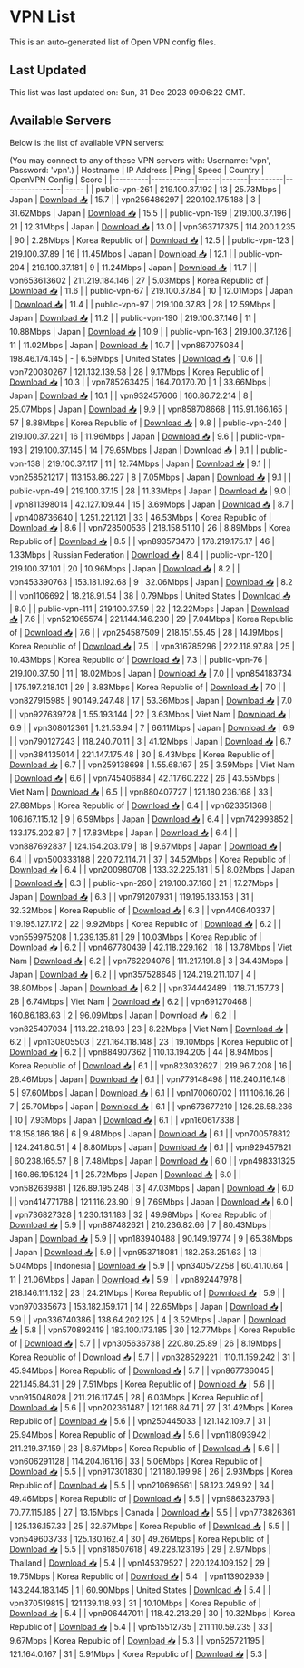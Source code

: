 # VPN List

This is an auto-generated list of Open VPN config files.

## Last Updated

This list was last updated on: Sun, 31 Dec 2023 09:06:22 GMT.

## Available Servers

Below is the list of available VPN servers:

(You may connect to any of these VPN servers with: Username: 'vpn', Password: 'vpn'.)
| Hostname | IP Address | Ping | Speed | Country | OpenVPN Config | Score |
|----------|------------|------|-------|---------|----------------| ----- |
| public-vpn-261 | 219.100.37.192 | 13 | 25.73Mbps | Japan | [Download 📥](./configs/server_0_JP.ovpn) | 15.7 |
| vpn256486297 | 220.102.175.188 | 3 | 31.62Mbps | Japan | [Download 📥](./configs/server_1_JP.ovpn) | 15.5 |
| public-vpn-199 | 219.100.37.196 | 21 | 12.31Mbps | Japan | [Download 📥](./configs/server_2_JP.ovpn) | 13.0 |
| vpn363717375 | 114.200.1.235 | 90 | 2.28Mbps | Korea Republic of | [Download 📥](./configs/server_3_KR.ovpn) | 12.5 |
| public-vpn-123 | 219.100.37.89 | 16 | 11.45Mbps | Japan | [Download 📥](./configs/server_4_JP.ovpn) | 12.1 |
| public-vpn-204 | 219.100.37.181 | 9 | 11.24Mbps | Japan | [Download 📥](./configs/server_5_JP.ovpn) | 11.7 |
| vpn653613602 | 211.219.184.146 | 27 | 5.03Mbps | Korea Republic of | [Download 📥](./configs/server_6_KR.ovpn) | 11.6 |
| public-vpn-67 | 219.100.37.84 | 10 | 12.01Mbps | Japan | [Download 📥](./configs/server_7_JP.ovpn) | 11.4 |
| public-vpn-97 | 219.100.37.83 | 28 | 12.59Mbps | Japan | [Download 📥](./configs/server_8_JP.ovpn) | 11.2 |
| public-vpn-190 | 219.100.37.146 | 11 | 10.88Mbps | Japan | [Download 📥](./configs/server_9_JP.ovpn) | 10.9 |
| public-vpn-163 | 219.100.37.126 | 11 | 11.02Mbps | Japan | [Download 📥](./configs/server_10_JP.ovpn) | 10.7 |
| vpn867075084 | 198.46.174.145 | - | 6.59Mbps | United States | [Download 📥](./configs/server_11_US.ovpn) | 10.6 |
| vpn720030267 | 121.132.139.58 | 28 | 9.17Mbps | Korea Republic of | [Download 📥](./configs/server_12_KR.ovpn) | 10.3 |
| vpn785263425 | 164.70.170.70 | 1 | 33.66Mbps | Japan | [Download 📥](./configs/server_13_JP.ovpn) | 10.1 |
| vpn932457606 | 160.86.72.214 | 8 | 25.07Mbps | Japan | [Download 📥](./configs/server_14_JP.ovpn) | 9.9 |
| vpn858708668 | 115.91.166.165 | 57 | 8.88Mbps | Korea Republic of | [Download 📥](./configs/server_15_KR.ovpn) | 9.8 |
| public-vpn-240 | 219.100.37.221 | 16 | 11.96Mbps | Japan | [Download 📥](./configs/server_16_JP.ovpn) | 9.6 |
| public-vpn-193 | 219.100.37.145 | 14 | 79.65Mbps | Japan | [Download 📥](./configs/server_17_JP.ovpn) | 9.1 |
| public-vpn-138 | 219.100.37.117 | 11 | 12.74Mbps | Japan | [Download 📥](./configs/server_18_JP.ovpn) | 9.1 |
| vpn258521217 | 113.153.86.227 | 8 | 7.05Mbps | Japan | [Download 📥](./configs/server_19_JP.ovpn) | 9.1 |
| public-vpn-49 | 219.100.37.15 | 28 | 11.33Mbps | Japan | [Download 📥](./configs/server_20_JP.ovpn) | 9.0 |
| vpn811398014 | 42.127.109.44 | 15 | 3.69Mbps | Japan | [Download 📥](./configs/server_21_JP.ovpn) | 8.7 |
| vpn408736640 | 1.251.221.121 | 33 | 46.53Mbps | Korea Republic of | [Download 📥](./configs/server_22_KR.ovpn) | 8.6 |
| vpn728500536 | 218.158.51.10 | 26 | 8.89Mbps | Korea Republic of | [Download 📥](./configs/server_23_KR.ovpn) | 8.5 |
| vpn893573470 | 178.219.175.17 | 46 | 1.33Mbps | Russian Federation | [Download 📥](./configs/server_24_RU.ovpn) | 8.4 |
| public-vpn-120 | 219.100.37.101 | 20 | 10.96Mbps | Japan | [Download 📥](./configs/server_25_JP.ovpn) | 8.2 |
| vpn453390763 | 153.181.192.68 | 9 | 32.06Mbps | Japan | [Download 📥](./configs/server_26_JP.ovpn) | 8.2 |
| vpn1106692 | 18.218.91.54 | 38 | 0.79Mbps | United States | [Download 📥](./configs/server_27_US.ovpn) | 8.0 |
| public-vpn-111 | 219.100.37.59 | 22 | 12.22Mbps | Japan | [Download 📥](./configs/server_28_JP.ovpn) | 7.6 |
| vpn521065574 | 221.144.146.230 | 29 | 7.04Mbps | Korea Republic of | [Download 📥](./configs/server_29_KR.ovpn) | 7.6 |
| vpn254587509 | 218.151.55.45 | 28 | 14.19Mbps | Korea Republic of | [Download 📥](./configs/server_30_KR.ovpn) | 7.5 |
| vpn316785296 | 222.118.97.88 | 25 | 10.43Mbps | Korea Republic of | [Download 📥](./configs/server_31_KR.ovpn) | 7.3 |
| public-vpn-76 | 219.100.37.50 | 11 | 18.02Mbps | Japan | [Download 📥](./configs/server_32_JP.ovpn) | 7.0 |
| vpn854183734 | 175.197.218.101 | 29 | 3.83Mbps | Korea Republic of | [Download 📥](./configs/server_33_KR.ovpn) | 7.0 |
| vpn827915985 | 90.149.247.48 | 17 | 53.36Mbps | Japan | [Download 📥](./configs/server_34_JP.ovpn) | 7.0 |
| vpn927639728 | 1.55.193.144 | 22 | 3.63Mbps | Viet Nam | [Download 📥](./configs/server_35_VN.ovpn) | 6.9 |
| vpn308012361 | 1.21.53.94 | 7 | 66.11Mbps | Japan | [Download 📥](./configs/server_36_JP.ovpn) | 6.9 |
| vpn790127243 | 118.240.70.11 | 3 | 41.12Mbps | Japan | [Download 📥](./configs/server_37_JP.ovpn) | 6.7 |
| vpn384135014 | 221.147.175.48 | 30 | 8.43Mbps | Korea Republic of | [Download 📥](./configs/server_38_KR.ovpn) | 6.7 |
| vpn259138698 | 1.55.68.167 | 25 | 3.59Mbps | Viet Nam | [Download 📥](./configs/server_39_VN.ovpn) | 6.6 |
| vpn745406884 | 42.117.60.222 | 26 | 43.55Mbps | Viet Nam | [Download 📥](./configs/server_40_VN.ovpn) | 6.5 |
| vpn880407727 | 121.180.236.168 | 33 | 27.88Mbps | Korea Republic of | [Download 📥](./configs/server_41_KR.ovpn) | 6.4 |
| vpn623351368 | 106.167.115.12 | 9 | 6.59Mbps | Japan | [Download 📥](./configs/server_42_JP.ovpn) | 6.4 |
| vpn742993852 | 133.175.202.87 | 7 | 17.83Mbps | Japan | [Download 📥](./configs/server_43_JP.ovpn) | 6.4 |
| vpn887692837 | 124.154.203.179 | 18 | 9.67Mbps | Japan | [Download 📥](./configs/server_44_JP.ovpn) | 6.4 |
| vpn500333188 | 220.72.114.71 | 37 | 34.52Mbps | Korea Republic of | [Download 📥](./configs/server_45_KR.ovpn) | 6.4 |
| vpn200980708 | 133.32.225.181 | 5 | 8.02Mbps | Japan | [Download 📥](./configs/server_46_JP.ovpn) | 6.3 |
| public-vpn-260 | 219.100.37.160 | 21 | 17.27Mbps | Japan | [Download 📥](./configs/server_47_JP.ovpn) | 6.3 |
| vpn791207931 | 119.195.133.153 | 31 | 32.32Mbps | Korea Republic of | [Download 📥](./configs/server_48_KR.ovpn) | 6.3 |
| vpn440640337 | 119.195.127.172 | 22 | 9.92Mbps | Korea Republic of | [Download 📥](./configs/server_49_KR.ovpn) | 6.2 |
| vpn559975208 | 1.239.135.81 | 29 | 10.03Mbps | Korea Republic of | [Download 📥](./configs/server_50_KR.ovpn) | 6.2 |
| vpn467780439 | 42.118.229.162 | 18 | 13.78Mbps | Viet Nam | [Download 📥](./configs/server_51_VN.ovpn) | 6.2 |
| vpn762294076 | 111.217.191.8 | 3 | 34.43Mbps | Japan | [Download 📥](./configs/server_52_JP.ovpn) | 6.2 |
| vpn357528646 | 124.219.211.107 | 4 | 38.80Mbps | Japan | [Download 📥](./configs/server_53_JP.ovpn) | 6.2 |
| vpn374442489 | 118.71.157.73 | 28 | 6.74Mbps | Viet Nam | [Download 📥](./configs/server_54_VN.ovpn) | 6.2 |
| vpn691270468 | 160.86.183.63 | 2 | 96.09Mbps | Japan | [Download 📥](./configs/server_55_JP.ovpn) | 6.2 |
| vpn825407034 | 113.22.218.93 | 23 | 8.22Mbps | Viet Nam | [Download 📥](./configs/server_56_VN.ovpn) | 6.2 |
| vpn130805503 | 221.164.118.148 | 23 | 19.10Mbps | Korea Republic of | [Download 📥](./configs/server_57_KR.ovpn) | 6.2 |
| vpn884907362 | 110.13.194.205 | 44 | 8.94Mbps | Korea Republic of | [Download 📥](./configs/server_58_KR.ovpn) | 6.1 |
| vpn823032627 | 219.96.7.208 | 16 | 26.46Mbps | Japan | [Download 📥](./configs/server_59_JP.ovpn) | 6.1 |
| vpn779148498 | 118.240.116.148 | 5 | 97.60Mbps | Japan | [Download 📥](./configs/server_60_JP.ovpn) | 6.1 |
| vpn170060702 | 111.106.16.26 | 7 | 25.70Mbps | Japan | [Download 📥](./configs/server_61_JP.ovpn) | 6.1 |
| vpn673677210 | 126.26.58.236 | 10 | 7.93Mbps | Japan | [Download 📥](./configs/server_62_JP.ovpn) | 6.1 |
| vpn160617338 | 118.158.186.186 | 6 | 9.48Mbps | Japan | [Download 📥](./configs/server_63_JP.ovpn) | 6.1 |
| vpn700578812 | 124.241.80.51 | 4 | 8.80Mbps | Japan | [Download 📥](./configs/server_64_JP.ovpn) | 6.1 |
| vpn929457821 | 60.238.165.57 | 8 | 7.48Mbps | Japan | [Download 📥](./configs/server_65_JP.ovpn) | 6.0 |
| vpn498331325 | 160.86.195.124 | 1 | 25.72Mbps | Japan | [Download 📥](./configs/server_66_JP.ovpn) | 6.0 |
| vpn582639881 | 126.89.195.248 | 3 | 47.03Mbps | Japan | [Download 📥](./configs/server_67_JP.ovpn) | 6.0 |
| vpn414771788 | 121.116.23.90 | 9 | 7.69Mbps | Japan | [Download 📥](./configs/server_68_JP.ovpn) | 6.0 |
| vpn736827328 | 1.230.131.183 | 32 | 49.98Mbps | Korea Republic of | [Download 📥](./configs/server_69_KR.ovpn) | 5.9 |
| vpn887482621 | 210.236.82.66 | 7 | 80.43Mbps | Japan | [Download 📥](./configs/server_70_JP.ovpn) | 5.9 |
| vpn183940488 | 90.149.197.74 | 9 | 65.38Mbps | Japan | [Download 📥](./configs/server_71_JP.ovpn) | 5.9 |
| vpn953718081 | 182.253.251.63 | 13 | 5.04Mbps | Indonesia | [Download 📥](./configs/server_72_ID.ovpn) | 5.9 |
| vpn340572258 | 60.41.10.64 | 11 | 21.06Mbps | Japan | [Download 📥](./configs/server_73_JP.ovpn) | 5.9 |
| vpn892447978 | 218.146.111.132 | 23 | 24.21Mbps | Korea Republic of | [Download 📥](./configs/server_74_KR.ovpn) | 5.9 |
| vpn970335673 | 153.182.159.171 | 14 | 22.65Mbps | Japan | [Download 📥](./configs/server_75_JP.ovpn) | 5.9 |
| vpn336740386 | 138.64.202.125 | 4 | 3.52Mbps | Japan | [Download 📥](./configs/server_76_JP.ovpn) | 5.8 |
| vpn570892419 | 183.100.173.185 | 30 | 12.77Mbps | Korea Republic of | [Download 📥](./configs/server_77_KR.ovpn) | 5.7 |
| vpn305636738 | 220.80.25.89 | 26 | 8.19Mbps | Korea Republic of | [Download 📥](./configs/server_78_KR.ovpn) | 5.7 |
| vpn328529221 | 110.11.159.242 | 31 | 45.94Mbps | Korea Republic of | [Download 📥](./configs/server_79_KR.ovpn) | 5.7 |
| vpn867736045 | 221.145.84.31 | 29 | 7.51Mbps | Korea Republic of | [Download 📥](./configs/server_80_KR.ovpn) | 5.6 |
| vpn915048028 | 211.216.117.45 | 28 | 6.03Mbps | Korea Republic of | [Download 📥](./configs/server_81_KR.ovpn) | 5.6 |
| vpn202361487 | 121.168.84.71 | 27 | 31.42Mbps | Korea Republic of | [Download 📥](./configs/server_82_KR.ovpn) | 5.6 |
| vpn250445033 | 121.142.109.7 | 31 | 25.94Mbps | Korea Republic of | [Download 📥](./configs/server_83_KR.ovpn) | 5.6 |
| vpn118093942 | 211.219.37.159 | 28 | 8.67Mbps | Korea Republic of | [Download 📥](./configs/server_84_KR.ovpn) | 5.6 |
| vpn606291128 | 114.204.161.16 | 33 | 5.06Mbps | Korea Republic of | [Download 📥](./configs/server_85_KR.ovpn) | 5.5 |
| vpn917301830 | 121.180.199.98 | 26 | 2.93Mbps | Korea Republic of | [Download 📥](./configs/server_86_KR.ovpn) | 5.5 |
| vpn210696561 | 58.123.249.92 | 34 | 49.46Mbps | Korea Republic of | [Download 📥](./configs/server_87_KR.ovpn) | 5.5 |
| vpn986323793 | 70.77.115.185 | 27 | 13.15Mbps | Canada | [Download 📥](./configs/server_88_CA.ovpn) | 5.5 |
| vpn773826361 | 125.136.157.33 | 25 | 32.67Mbps | Korea Republic of | [Download 📥](./configs/server_89_KR.ovpn) | 5.5 |
| vpn549603733 | 125.130.162.4 | 30 | 49.26Mbps | Korea Republic of | [Download 📥](./configs/server_90_KR.ovpn) | 5.5 |
| vpn818507618 | 49.228.123.195 | 29 | 2.97Mbps | Thailand | [Download 📥](./configs/server_91_TH.ovpn) | 5.4 |
| vpn145379527 | 220.124.109.152 | 29 | 19.75Mbps | Korea Republic of | [Download 📥](./configs/server_92_KR.ovpn) | 5.4 |
| vpn113902939 | 143.244.183.145 | 1 | 60.90Mbps | United States | [Download 📥](./configs/server_93_US.ovpn) | 5.4 |
| vpn370519815 | 121.139.118.93 | 31 | 10.10Mbps | Korea Republic of | [Download 📥](./configs/server_94_KR.ovpn) | 5.4 |
| vpn906447011 | 118.42.213.29 | 30 | 10.32Mbps | Korea Republic of | [Download 📥](./configs/server_95_KR.ovpn) | 5.4 |
| vpn515512735 | 211.110.59.235 | 33 | 9.67Mbps | Korea Republic of | [Download 📥](./configs/server_96_KR.ovpn) | 5.3 |
| vpn525721195 | 121.164.0.167 | 31 | 5.91Mbps | Korea Republic of | [Download 📥](./configs/server_97_KR.ovpn) | 5.3 |
